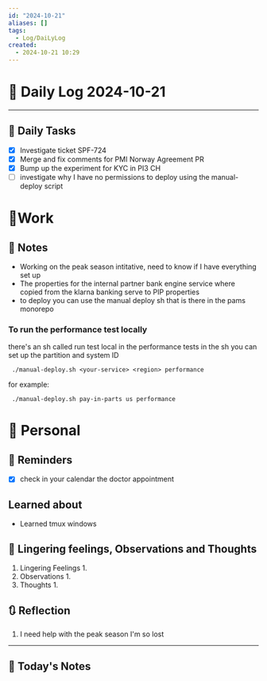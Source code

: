 ```yaml
---
id: "2024-10-21"
aliases: []
tags:
  - Log/DaiLyLog
created:
  - 2024-10-21 10:29
---
```


# 📅 Daily Log 2024-10-21

---
## 🔷 Daily Tasks
- [x] Investigate ticket SPF-724 
- [x] Merge and fix comments for PMI Norway Agreement PR
- [x] Bump up the experiment for KYC in PI3 CH
- [ ] investigate why I have no permissions to deploy using the manual-deploy script

# 💼Work 
## 🚀 Notes
- Working on the peak season intitative, need to know if I have everything set up
- The properties for the internal partner bank engine service where copied from the klarna banking serve to PIP properties
- to deploy you can use the manual deploy sh that is there in the pams monorepo

### To run the performance test locally
there's an sh called run test local in the performance tests
in the sh you can set up the partition and system ID

```
 ./manual-deploy.sh <your-service> <region> performance
```
for example:
```
 ./manual-deploy.sh pay-in-parts us performance
```

# 👑 Personal
## 📕 Reminders
- [x] check in your calendar the doctor appointment

## Learned about
- Learned tmux windows

##  💬 Lingering feelings, Observations and Thoughts 
1. Lingering Feelings
	1. 
2. Observations
	1. 
3. Thoughts
	1. 
## 🔃 Reflection
1. I need help with the peak season I'm so lost
---

## 📅 Today's Notes
